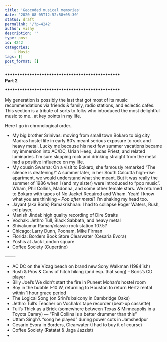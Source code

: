 ```yaml
---
title: 'Geocoded musical memories'
date: '2020-08-05T12:52:58+05:30'
status: draft
permalink: '/?p=4242'
author: vishy
description: ''
type: post
id: 4242
categories: 
    - Music
tags: []
post_format: []
---
```

**\*\*\*\*\*\*\*\*\*\*\*\*\*\*\*\*\*\*\*\*\*\*\*\*\*\*\*\*\*\*\*\*\*\*\*\*\*\*\*\*\*\*\*\*\*\*\*  
Part 2**

**\*\*\*\*\*\*\*\*\*\*\*\*\*\*\*\*\*\*\*\*\*\*\*\*\*\*\*\*\*\*\*\*\*\*\*\*\*\*\*\*\*\*\*\*\*\*\***

My generation is possibly the last that got most of its music recommendations via friends &amp; family, radio stations, and eclectic cafes. This section is a tribute of sorts to folks who introduced the most delightful music to me.. at key points in my life.

Here I go in chronological order..

- My big brother Srinivas: moving from small town Bokaro to big city Madras hostel life in early 80’s meant serious exposure to rock and heavy metal. Lucky me because his next few summer vacations became my immersion into AC/DC, Uriah Heep, Judas Priest, and related luminaries. I’m sure skipping rock and drinking straight from the metal had a positive influence on my life.
- My cousin Swarna: On a visit to Bokaro, she famously remarked “The silence is deafening!” A summer later, in her South Calcutta high-rise apartment, we would understand what she meant. But it was really the summer of 1986 when I (and my sister) were introduced to “pop music”. Wham, Phil Collins, Madonna, and some other female stars. We returned to Bokaro with tapes of No Jacket Required and Wham. Yeah! I know what you are thinking – *Pop after metal*? I’m shaking my head too.
- Jayant (aka Boris) Ramakrishnan: I had to collapse Roger Waters, Rush, cd player,
- Manish Jindal: high quality recording of Dire Straits
- Vochak: Jethro Tull, Black Sabbath, and heavy metal
- Shivakumar Raman/classic rock station 107.5?
- Chicago: Larry Dunn, Poonam, Mike Firman
- Florida: Borders Book Store Clearwater (Cesaria Evora)
- Yoshis at Jack London square
- Coffee Society (Cupertino)

——-

- AC DC on the Vizag beach on brand new Sony Walkman (1984’ish)
- Rush &amp; Pros &amp; Cons of hitch hiking (and esp. that song) – Boris’s CD player
- Billy Joel’s We didn’t start the fire in Puneet Mohan’s hostel room
- Boy in the bubble I-10 W, returning to Houston to return Hertz rental within 1 hour grace period
- The Logical Song (on Srini’s balcony in Cambridge Oaks)
- Jethro Tull’s Teacher on Vochak’s tape recorder (beat-up cassette)
- Tull’s Thick as a Brick (somewhere between Texas &amp; Minneapolis in a Toyota Camry) — “Phil Collins is a better drummer than this”
- Uttam Singh’s “song he played” during power cuts in Jamshedpur
- Cesario Evora in Borders, Clearwater (I had to buy it of course)
- Coffee Society (Ratatat &amp; Jaga Jazzist)
- 